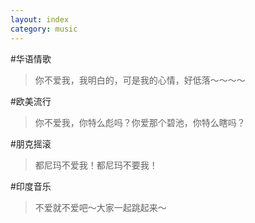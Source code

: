 ```yaml
---
layout: index
category: music
---
```

#华语情歌
> 你不爱我，我明白的，可是我的心情，好低落～～～～

#欧美流行
> 你不爱我，你特么彪吗？你爱那个碧池，你特么瞎吗？

#朋克摇滚
> 都尼玛不爱我！都尼玛不要我！

#印度音乐
> 不爱就不爱吧～大家一起跳起来～